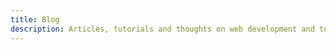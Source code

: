 ```yaml
---
title: Blog
description: Articles, tutorials and thoughts on web development and technology
---
```

